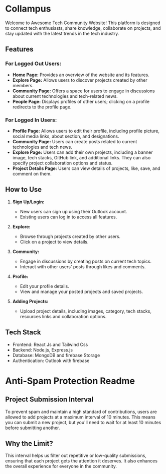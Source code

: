 # Collampus

Welcome to Awesome Tech Community Website! This platform is designed to connect tech enthusiasts, share knowledge, collaborate on projects, and stay updated with the latest trends in the tech industry.

## Features

### For Logged Out Users:

- **Home Page:** Provides an overview of the website and its features.
- **Explore Page:** Allows users to discover projects created by other members.
- **Community Page:** Offers a space for users to engage in discussions about current technologies and tech-related news.
- **People Page:** Displays profiles of other users; clicking on a profile redirects to the profile page.

### For Logged In Users:

- **Profile Page:** Allows users to edit their profile, including profile picture, social media links, about section, and designations.
- **Community Page:** Users can create posts related to current technologies and tech news.
- **Explore Page:** Users can add their own projects, including a banner image, tech stacks, GitHub link, and additional links. They can also specify project collaboration options and status.
- **Project Details Page:** Users can view details of projects, like, save, and comment on them.

## How to Use

1. **Sign Up/Login:**
   - New users can sign up using their Outlook account.
   - Existing users can log in to access all features.

2. **Explore:**
   - Browse through projects created by other users.
   - Click on a project to view details.

3. **Community:**
   - Engage in discussions by creating posts on current tech topics.
   - Interact with other users' posts through likes and comments.

4. **Profile:**
   - Edit your profile details.
   - View and manage your posted projects and saved projects.

5. **Adding Projects:**
   - Upload project details, including images, category, tech stacks, resources links and collaboration options.

## Tech Stack

- Frontend: React Js and Tailwind Css
- Backend: Node.js, Express.js
- Database: MongoDB and firebase Storage
- Authentication: Outlook with firebase



# Anti-Spam Protection Readme

## Project Submission Interval

To prevent spam and maintain a high standard of contributions, users are allowed to add projects at a maximum interval of 10 minutes. This means you can submit a new project, but you'll need to wait for at least 10 minutes before submitting another.

## Why the Limit?

This interval helps us filter out repetitive or low-quality submissions, ensuring that each project gets the attention it deserves. It also enhances the overall experience for everyone in the community.
